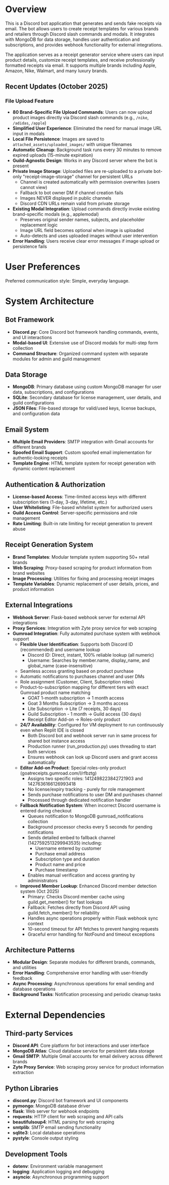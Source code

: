# Overview

This is a Discord bot application that generates and sends fake receipts via email. The bot allows users to create receipt templates for various brands and retailers through Discord slash commands and modals. It integrates with MongoDB for data storage, handles user authentication and subscriptions, and provides webhook functionality for external integrations.

The application serves as a receipt generator service where users can input product details, customize receipt templates, and receive professionally formatted receipts via email. It supports multiple brands including Apple, Amazon, Nike, Walmart, and many luxury brands.

## Recent Updates (October 2025)

### File Upload Feature
- **80 Brand-Specific File Upload Commands**: Users can now upload product images directly via Discord slash commands (e.g., `/nike`, `/adidas`, `/apple`)
- **Simplified User Experience**: Eliminated the need for manual image URL input in modals
- **Local File Persistence**: Images are saved to `attached_assets/uploaded_images/` with unique filenames
- **Automatic Cleanup**: Background task runs every 30 minutes to remove expired uploads (15-minute expiration)
- **Guild-Agnostic Design**: Works in any Discord server where the bot is present
- **Private Image Storage**: Uploaded files are re-uploaded to a private bot-only "receipt-image-storage" channel for persistent URLs
  - Channel is created automatically with permission overwrites (users cannot view)
  - Fallback to bot owner DM if channel creation fails
  - Images NEVER displayed in public channels
  - Discord CDN URLs remain valid from private storage
- **Existing Modal Integration**: Upload commands directly invoke existing brand-specific modals (e.g., applemodal)
  - Preserves original sender names, subjects, and placeholder replacement logic
  - Image URL field becomes optional when image is uploaded
  - Auto-detects and uses uploaded images without user intervention
- **Error Handling**: Users receive clear error messages if image upload or persistence fails

# User Preferences

Preferred communication style: Simple, everyday language.

# System Architecture

## Bot Framework
- **Discord.py**: Core Discord bot framework handling commands, events, and UI interactions
- **Modal-based UI**: Extensive use of Discord modals for multi-step form collection
- **Command Structure**: Organized command system with separate modules for admin and guild management

## Data Storage
- **MongoDB**: Primary database using custom MongoDB manager for user data, subscriptions, and configurations
- **SQLite**: Secondary database for license management, user details, and guild configurations  
- **JSON Files**: File-based storage for valid/used keys, license backups, and configuration data

## Email System
- **Multiple Email Providers**: SMTP integration with Gmail accounts for different brands
- **Spoofed Email Support**: Custom spoofed email implementation for authentic-looking receipts
- **Template Engine**: HTML template system for receipt generation with dynamic content replacement

## Authentication & Authorization
- **License-based Access**: Time-limited access keys with different subscription tiers (1-day, 3-day, lifetime, etc.)
- **User Whitelisting**: File-based whitelist system for authorized users
- **Guild Access Control**: Server-specific permissions and role management
- **Rate Limiting**: Built-in rate limiting for receipt generation to prevent abuse

## Receipt Generation System
- **Brand Templates**: Modular template system supporting 50+ retail brands
- **Web Scraping**: Proxy-based scraping for product information from brand websites
- **Image Processing**: Utilities for fixing and processing receipt images
- **Template Variables**: Dynamic replacement of user details, prices, and product information

## External Integrations
- **Webhook Server**: Flask-based webhook server for external API integrations
- **Proxy Services**: Integration with Zyte proxy service for web scraping
- **Gumroad Integration**: Fully automated purchase system with webhook support
  - **Flexible User Identification**: Supports both Discord ID (recommended) and username lookup
    - Discord ID: Direct, instant, 100% reliable lookup (all numeric)
    - Username: Searches by member.name, display_name, and global_name (case-insensitive)
  - Seamless access granting based on product purchase
  - Automatic notifications to purchases channel and user DMs
  - Role assignment (Customer, Client, Subscription roles)
  - Product-to-subscription mapping for different tiers with exact Gumroad product name matching
    - GOAT 1-month subscription → 1 month access
    - Goat 3 Months Subscription → 3 months access
    - Lite Subscription → Lite (7 receipts, 30 days)
    - Guild Subscription - 1 month → Guild access (30 days)
    - Receipt Editor Add-on → Roles-only product
  - **24/7 Availability**: Configured for VM deployment to run continuously even when Replit IDE is closed
    - Both Discord bot and webhook server run in same process for shared bot instance access
    - Production runner (run_production.py) uses threading to start both services
    - Ensures webhook can look up Discord users and grant access automatically
  - **Editor Add-on Product**: Special roles-only product (goatreceipts.gumroad.com/l/rfbztg)
    - Assigns two specific roles: 1412498223842721903 and 1427636166126993418
    - No license/expiry tracking - purely for role management
    - Sends purchase notifications to user DM and purchases channel
    - Processed through dedicated notification handler
  - **Fallback Notification System**: When incorrect Discord username is entered during checkout
    - Queues notification to MongoDB gumroad_notifications collection
    - Background processor checks every 5 seconds for pending notifications
    - Sends detailed embed to fallback channel (1427592513299943535) including:
      - Username entered by customer
      - Purchase email address
      - Subscription type and duration
      - Product name and price
      - Purchase timestamp
    - Enables manual verification and access granting by administrators
  - **Improved Member Lookup**: Enhanced Discord member detection system (Oct 2025)
    - Primary: Checks Discord member cache using guild.get_member() for fast lookups
    - Fallback: Fetches directly from Discord API using guild.fetch_member() for reliability
    - Handles async operations properly within Flask webhook sync context
    - 10-second timeout for API fetches to prevent hanging requests
    - Graceful error handling for NotFound and timeout exceptions

## Architecture Patterns
- **Modular Design**: Separate modules for different brands, commands, and utilities
- **Error Handling**: Comprehensive error handling with user-friendly feedback
- **Async Processing**: Asynchronous operations for email sending and database operations
- **Background Tasks**: Notification processing and periodic cleanup tasks

# External Dependencies

## Third-party Services
- **Discord API**: Core platform for bot interactions and user interface
- **MongoDB Atlas**: Cloud database service for persistent data storage
- **Gmail SMTP**: Multiple Gmail accounts for email delivery across different brands
- **Zyte Proxy Service**: Web scraping proxy service for product information extraction

## Python Libraries
- **discord.py**: Discord bot framework and UI components
- **pymongo**: MongoDB database driver
- **flask**: Web server for webhook endpoints
- **requests**: HTTP client for web scraping and API calls
- **beautifulsoup4**: HTML parsing for web scraping
- **smtplib**: SMTP email sending functionality
- **sqlite3**: Local database operations
- **pystyle**: Console output styling

## Development Tools
- **dotenv**: Environment variable management
- **logging**: Application logging and debugging
- **asyncio**: Asynchronous programming support